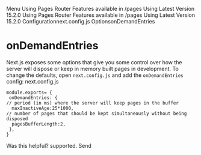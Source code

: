 Menu
Using Pages Router
Features available in /pages
Using Latest Version
15.2.0
Using Pages Router
Features available in /pages
Using Latest Version
15.2.0
Configurationnext.config.js OptionsonDemandEntries
# onDemandEntries
Next.js exposes some options that give you some control over how the server will dispose or keep in memory built pages in development.
To change the defaults, open `next.config.js` and add the `onDemandEntries` config:
next.config.js
```
module.exports= {
 onDemandEntries: {
// period (in ms) where the server will keep pages in the buffer
  maxInactiveAge:25*1000,
// number of pages that should be kept simultaneously without being disposed
  pagesBufferLength:2,
 },
}
```

Was this helpful?
supported.
Send
